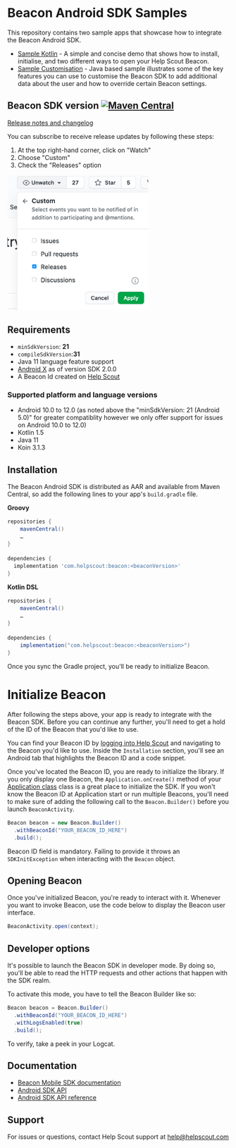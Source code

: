 # Beacon Android SDK Samples

This repository contains two sample apps that showcase how to integrate the Beacon Android SDK.

* [Sample Kotlin](./sample-kotlin) - A simple and concise demo that shows how to install, initialise, and two different ways to open your Help Scout Beacon.
* [Sample Customisation](./sample-customisation) - Java based sample illustrates some of the key features you can use to customise the Beacon SDK to add additional data about the user and how to override certain Beacon settings.

## Beacon SDK version [![Maven Central](https://maven-badges.herokuapp.com/maven-central/com.helpscout/beacon/badge.svg?gav=true)](https://maven-badges.herokuapp.com/maven-central/com.helpscout/beacon)

[Release notes and changelog](https://github.com/helpscout/beacon-android-sdk-sample/blob/master/CHANGELOG.md)

You can subscribe to receive release updates by following these steps:
1. At the top right-hand corner, click on "Watch"
2. Choose "Custom"
3. Check the "Releases" option

[<img src="./docs/subscribe-to-releases.png" width="320">](./docs/subscribe-to-releases.png)

## Requirements

* `minSdkVersion`: **21**
* `compileSdkVersion`:**31**
* Java 11 language feature support
* [Android X](https://developer.android.com/jetpack/androidx/) as of version SDK 2.0.0
* A Beacon Id created on [Help Scout](https://secure.helpscout.net/settings/beacons/)

### Supported platform and language versions

* Android 10.0 to 12.0 (as noted above the "minSdkVersion: 21 (Android 5.0)" for greater compatiblity however we only offer support for issues on Android 10.0 to 12.0)
* Kotlin 1.5
* Java 11
* Koin 3.1.3

## Installation
The Beacon Android SDK is distributed as AAR and available from Maven Central, so add the following lines to your app's `build.gradle` file.

**Groovy**
```groovy
repositories {
    mavenCentral()
    …
}

dependencies {
  implementation 'com.helpscout:beacon:<beaconVersion>'
}
```

**Kotlin DSL**
```groovy
repositories {
    mavenCentral()
    …
}

dependencies {
    implementation("com.helpscout:beacon:<beaconVersion>")
}
```

Once you sync the Gradle project, you'll be ready to initialize Beacon.


# Initialize Beacon

After following the steps above, your app is ready to integrate with the Beacon SDK. Before you can continue any further, you'll need to get a hold of the ID of the Beacon that you'd like to use.

You can find your Beacon ID by [logging into Help Scout](https://secure.helpscout.net/settings/beacons) and navigating to the Beacon you'd like to use. Inside the `Installation` section, you'll see an Android tab that highlights the Beacon ID and a code snippet.

Once you've located the Beacon ID, you are ready to initialize the library. If you only display one Beacon, the `Application.onCreate()` method of your [Application class](https://developer.android.com/reference/android/app/Application.html)
class is a great place to initialize the SDK. If you won't know the Beacon ID at Application start or run multiple Beacons, you'll need to make sure of adding the following call to the `Beacon.Builder()` before you launch `BeaconActivity`.  

```java
Beacon beacon = new Beacon.Builder()
  .withBeaconId("YOUR_BEACON_ID_HERE")       
  .build();
```

Beacon ID field is mandatory. Failing to provide it throws an `SDKInitException`
when interacting with the `Beacon` object.

## Opening Beacon

Once you've initialized Beacon, you're ready to interact with it. Whenever you want
to invoke Beacon, use the code below to display the Beacon user interface.

```java
BeaconActivity.open(context);
```

## Developer options

It's possible to launch the Beacon SDK in developer mode. By doing so, you'll be able to read
the HTTP requests and other actions that happen with the SDK realm.

To activate this mode, you have to tell the Beacon Builder like so:

```java
Beacon beacon = Beacon.Builder()
  .withBeaconId("YOUR_BEACON_ID_HERE")       
  .withLogsEnabled(true)       
  .build();
```

To verify, take a peek in your Logcat.


## Documentation

* [Beacon Mobile SDK documentation](https://developer.helpscout.com/beacon-2/mobile/)
* [Android SDK API](https://developer.helpscout.com/beacon-2/android/)
* [Android SDK API reference](https://developer.helpscout.com/beacon-2/android-api/beacon/index.html)


## Support

For issues or questions, contact Help Scout support at help@helpscout.com

